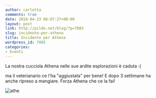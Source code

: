 ```yaml
---
author: carlotta
comments: true
date: 2018-04-23 06:07:27+00:00
layout: post
link: http://pilde.net/blog/?p=7085
slug: incidente-per-athena
title: Incidente per Athena
wordpress_id: 7085
categories:
- Eventi
---
```


La nostra cucciola Athena nelle sue ardite esplorazioni è caduta :(

ma il veterianario ce l'ha "aggiustata" per bene! E dopo 3 settimane ha anche ripreso a mangiare. Forza Athena che ce la fai!

![athe]({{baseurl}}/uploads/2018/05/athe.jpg)




